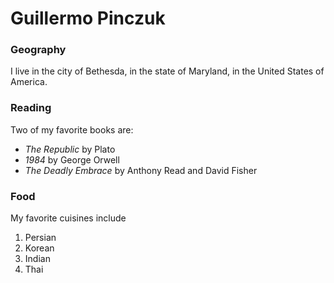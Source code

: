 # Guillermo Pinczuk

### Geography

I live in the city of Bethesda, in the state of Maryland, in the United States of America.

### Reading

Two of my favorite books are:

- *The Republic* by Plato
- *1984* by George Orwell
- *The Deadly Embrace* by Anthony Read and David Fisher

### Food

My favorite cuisines include

1. Persian
2. Korean
3. Indian
4. Thai
